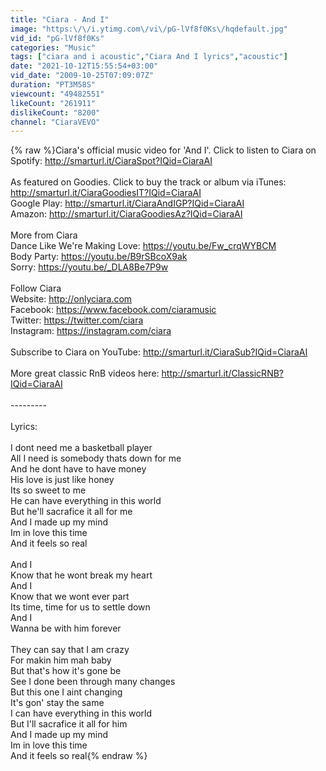 ```yaml
---
title: "Ciara - And I"
image: "https:\/\/i.ytimg.com\/vi\/pG-lVf8f0Ks\/hqdefault.jpg"
vid_id: "pG-lVf8f0Ks"
categories: "Music"
tags: ["ciara and i acoustic","Ciara And I lyrics","acoustic"]
date: "2021-10-12T15:55:54+03:00"
vid_date: "2009-10-25T07:09:07Z"
duration: "PT3M58S"
viewcount: "49482551"
likeCount: "261911"
dislikeCount: "8200"
channel: "CiaraVEVO"
---
```

{% raw %}Ciara's official music video for 'And I'. Click to listen to Ciara on Spotify: <a rel="nofollow" target="blank" href="http://smarturl.it/CiaraSpot?IQid=CiaraAI">http://smarturl.it/CiaraSpot?IQid=CiaraAI</a><br /><br />As featured on Goodies. Click to buy the track or album via iTunes: <a rel="nofollow" target="blank" href="http://smarturl.it/CiaraGoodiesIT?IQid=CiaraAI">http://smarturl.it/CiaraGoodiesIT?IQid=CiaraAI</a><br />Google Play: <a rel="nofollow" target="blank" href="http://smarturl.it/CiaraAndIGP?IQid=CiaraAI">http://smarturl.it/CiaraAndIGP?IQid=CiaraAI</a><br />Amazon: <a rel="nofollow" target="blank" href="http://smarturl.it/CiaraGoodiesAz?IQid=CiaraAI">http://smarturl.it/CiaraGoodiesAz?IQid=CiaraAI</a><br /><br />More from Ciara<br />Dance Like We're Making Love: <a rel="nofollow" target="blank" href="https://youtu.be/Fw_crqWYBCM">https://youtu.be/Fw_crqWYBCM</a><br />Body Party: <a rel="nofollow" target="blank" href="https://youtu.be/B9rSBcoX9ak">https://youtu.be/B9rSBcoX9ak</a><br />Sorry: <a rel="nofollow" target="blank" href="https://youtu.be/_DLA8Be7P9w">https://youtu.be/_DLA8Be7P9w</a><br /><br />Follow Ciara<br />Website: <a rel="nofollow" target="blank" href="http://onlyciara.com">http://onlyciara.com</a><br />Facebook: <a rel="nofollow" target="blank" href="https://www.facebook.com/ciaramusic">https://www.facebook.com/ciaramusic</a><br />Twitter: <a rel="nofollow" target="blank" href="https://twitter.com/ciara">https://twitter.com/ciara</a><br />Instagram: <a rel="nofollow" target="blank" href="https://instagram.com/ciara">https://instagram.com/ciara</a><br /><br />Subscribe to Ciara on YouTube: <a rel="nofollow" target="blank" href="http://smarturl.it/CiaraSub?IQid=CiaraAI">http://smarturl.it/CiaraSub?IQid=CiaraAI</a><br /><br />More great classic RnB videos here: <a rel="nofollow" target="blank" href="http://smarturl.it/ClassicRNB?IQid=CiaraAI">http://smarturl.it/ClassicRNB?IQid=CiaraAI</a><br /><br />---------<br /><br />Lyrics:<br /><br />I dont need me a basketball player<br />All I need is somebody thats down for me<br />And he dont have to have money<br />His love is just like honey <br />Its so sweet to me<br />He can have everything in this world<br />But he'll sacrafice it all for me<br />And I made up my mind<br />Im in love this time<br />And it feels so real<br /><br />And I<br />Know that he wont break my heart<br />And I<br />Know that we wont ever part<br />Its time, time for us to settle down<br />And I<br />Wanna be with him forever<br /><br />They can say that I am crazy<br />For makin him mah baby<br />But that's how it's gone be<br />See I done been through many changes<br />But this one I aint changing<br />It's gon' stay the same<br />I can have everything in this world <br />But I'll sacrafice it all for him <br />And I made up my mind <br />Im in love this time<br />And it feels so real{% endraw %}
